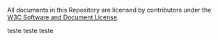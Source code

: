All documents in this Repository are licensed by contributors
under the
[W3C Software and Document License](http://www.w3.org/Consortium/Legal/copyright-software).


teste
teste
teste
